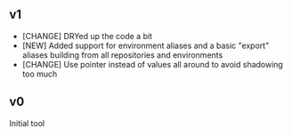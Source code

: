 v1
--

* [CHANGE] DRYed up the code a bit
* [NEW] Added support for environment aliases and a basic "export" aliases building from all repositories and
  environments
* [CHANGE] Use pointer instead of values all around to avoid shadowing too much

v0
--

Initial tool
